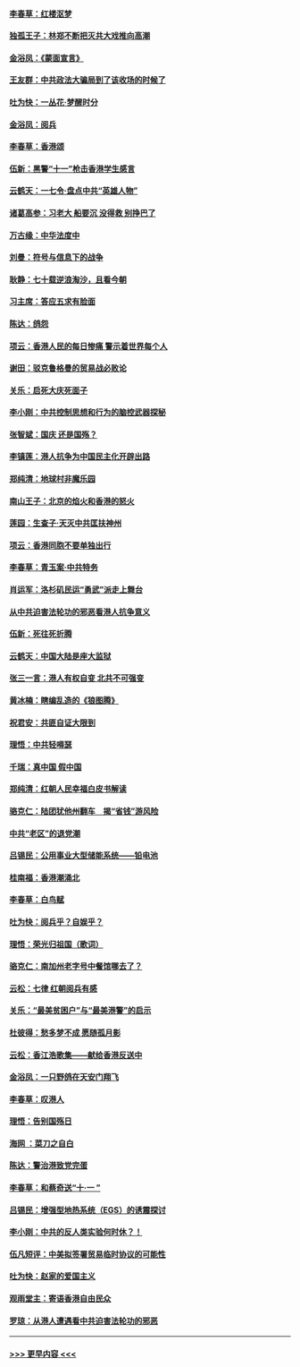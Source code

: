 #### [李春草：红楼沤梦](../pages/nsc993/n11569673.md?t=10051933) 
#### [独孤王子：林郑不断把灭共大戏推向高潮](../pages/nsc993/n11569381.md?t=10051933) 
#### [金浴凤：《蒙面宣言》](../pages/nsc993/n11569368.md?t=10051933) 
#### [王友群：中共政法大骗局到了该收场的时候了](../pages/nsc993/n11568940.md?t=10051933) 
#### [吐为快：一丛花‧梦醒时分](../pages/nsc993/n11567491.md?t=10051933) 
#### [金浴凤：阅兵](../pages/nsc993/n11567454.md?t=10051933) 
#### [李春草：香港颂](../pages/nsc993/n11567444.md?t=10051933) 
#### [伍新：黑警“十一”枪击香港学生感言](../pages/nsc993/n11567426.md?t=10051933) 
#### [云鹤天：一七令‧盘点中共“英雄人物”](../pages/nsc993/n11567091.md?t=10051933) 
#### [诸葛高参：习老大 船要沉 没得救 别挣巴了](../pages/nsc993/n11566976.md?t=10051933) 
#### [万古缘：中华法度中](../pages/nsc993/n11566726.md?t=10051933) 
#### [刘曼：符号与信息下的战争](../pages/nsc993/n11564655.md?t=10051933) 
#### [耿静：七十载逆浪淘沙，且看今朝](../pages/nsc993/n11564520.md?t=10051933) 
#### [习主席：答应五求有脸面](../pages/nsc993/n11563953.md?t=10051933) 
#### [陈达：鸽怨](../pages/nsc993/n11561879.md?t=10051933) 
#### [项云：香港人民的每日惨痛  警示着世界每个人](../pages/nsc993/n11559273.md?t=10051933) 
#### [谢田：驳克鲁格曼的贸易战必败论](../pages/nsc993/n11555840.md?t=10051933) 
#### [关乐：启死大庆死面子](../pages/nsc993/n11556823.md?t=10051933) 
#### [李小刚：中共控制思想和行为的脑控武器探秘](../pages/nsc993/n11556776.md?t=10051933) 
#### [张智斌：国庆  还是国殇？](../pages/nsc993/n11556617.md?t=10051933) 
#### [李镇莲：港人抗争为中国民主化开辟出路](../pages/nsc993/n11556570.md?t=10051933) 
#### [郑纯清：地球村非魔乐园](../pages/nsc993/n11555415.md?t=10051933) 
#### [南山王子：北京的焰火和香港的怒火](../pages/nsc993/n11555318.md?t=10051933) 
#### [莲园：生查子·天灭中共匡扶神州](../pages/nsc993/n11555302.md?t=10051933) 
#### [项云：香港同胞不要单独出行](../pages/nsc993/n11555276.md?t=10051933) 
#### [李春草：青玉案‧中共特务](../pages/nsc993/n11552356.md?t=10051933) 
#### [肖运军：洛杉矶民运“勇武”派走上舞台](../pages/nsc993/n11551595.md?t=10051933) 
#### [从中共迫害法轮功的邪恶看港人抗争意义](../pages/nsc993/n11540858.md?t=10051933) 
#### [伍新：死往死折腾](../pages/nsc993/n11550174.md?t=10051933) 
#### [云鹤天：中国大陆是座大监狱](../pages/nsc993/n11550155.md?t=10051933) 
#### [张三一言：港人有权自变 北共不可强变](../pages/nsc993/n11550132.md?t=10051933) 
#### [黄冰楠：瞎编乱造的《狼图腾》](../pages/nsc993/n11550082.md?t=10051933) 
#### [祝君安：共匪自证大限到](../pages/nsc993/n11550041.md?t=10051933) 
#### [理悟：中共轻嘚瑟](../pages/nsc993/n11547978.md?t=10051933) 
#### [千瑞：真中国 假中国](../pages/nsc993/n11547865.md?t=10051933) 
#### [郑纯清：红朝人民幸福白皮书解读](../pages/nsc993/n11547499.md?t=10051933) 
#### [骆克仁：陆团犹他州翻车　揭“省钱”游风险](../pages/nsc993/n11546977.md?t=10051933) 
#### [中共“老区”的退党潮](../pages/nsc993/n11545995.md?t=10051933) 
#### [吕锡民：公用事业大型储能系统——铅电池](../pages/nsc993/n11545701.md?t=10051933) 
#### [桂南福：香港潮涌北](../pages/nsc993/n11545682.md?t=10051933) 
#### [李春草：白鸟赋](../pages/nsc993/n11545663.md?t=10051933) 
#### [吐为快：阅兵乎？自娱乎？](../pages/nsc993/n11545625.md?t=10051933) 
#### [理悟：荣光归祖国（歌词）](../pages/nsc993/n11545616.md?t=10051933) 
#### [骆克仁：南加州老字号中餐馆哪去了？](../pages/nsc993/n11545120.md?t=10051933) 
#### [云松：七律 红朝阅兵有感](../pages/nsc993/n11542394.md?t=10051933) 
#### [关乐：“最美贫困户”与“最美港警”的启示](../pages/nsc993/n11542252.md?t=10051933) 
#### [杜彼得：愁多梦不成 愿随孤月影](../pages/nsc993/n11540296.md?t=10051933) 
#### [云松：香江浩歌集——献给香港反送中](../pages/nsc993/n11540149.md?t=10051933) 
#### [金浴凤：一只野鸽在天安门翔飞](../pages/nsc993/n11540280.md?t=10051933) 
#### [李春草：叹港人](../pages/nsc993/n11540119.md?t=10051933) 
#### [理悟：告别国殇日](../pages/nsc993/n11539610.md?t=10051933) 
#### [海网 ：菜刀之自白](../pages/nsc993/n11539597.md?t=10051933) 
#### [陈达：警治港致党完蛋](../pages/nsc993/n11538127.md?t=10051933) 
#### [李春草：和蔡奇送“十·一 ”](../pages/nsc993/n11537810.md?t=10051933) 
#### [吕锡民：增强型地热系统（EGS）的诱震探讨](../pages/nsc993/n11537765.md?t=10051933) 
#### [李小刚：中共的反人类实验何时休？！](../pages/nsc993/n11537669.md?t=10051933) 
#### [伍凡短评：中美拟签署贸易临时协议的可能性](../pages/nsc993/n11536773.md?t=10051933) 
#### [吐为快：赵家的爱国主义](../pages/nsc993/n11536750.md?t=10051933) 
#### [观雨堂主：寄语香港自由民众](../pages/nsc993/n11536735.md?t=10051933) 
#### [罗琼：从港人遭遇看中共迫害法轮功的邪恶](../pages/nsc993/n11507862.md?t=10051933) 

----
#### [ >>> 更早内容 <<< ](../indexes/nsc993-earlier.md)
